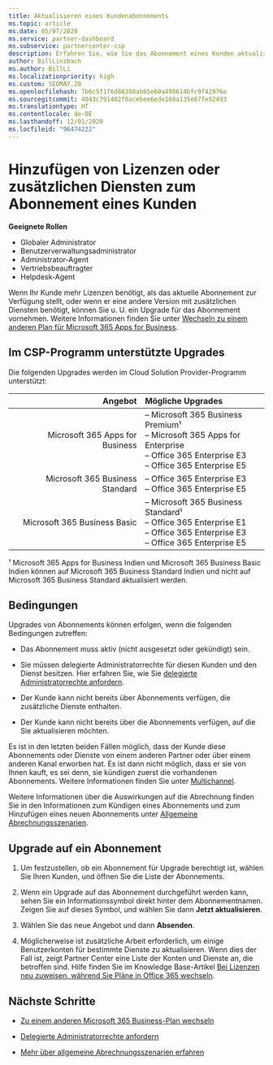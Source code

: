 ```yaml
---
title: Aktualisieren eines Kundenabonnements
ms.topic: article
ms.date: 05/07/2020
ms.service: partner-dashboard
ms.subservice: partnercenter-csp
description: Erfahren Sie, wie Sie das Abonnement eines Kunden aktualisieren oder ändern. Fügen Sie weitere Lizenzen hinzu, oder wechseln Sie zu einer anderen Version mit zusätzlichen Diensten.
author: BillLinzbach
ms.author: BillLi
ms.localizationpriority: high
ms.custom: SEOMAY.20
ms.openlocfilehash: 7b6c5f1f6d86398ab65e60a498614bfc9f42976e
ms.sourcegitcommit: 4043c791402f0acebee6ede160a135e87fe92493
ms.translationtype: HT
ms.contentlocale: de-DE
ms.lasthandoff: 12/01/2020
ms.locfileid: "96474222"
---
```

# <a name="add-licenses-or-more-services-to-a-customers-subscription"></a>Hinzufügen von Lizenzen oder zusätzlichen Diensten zum Abonnement eines Kunden

**Geeignete Rollen**

- Globaler Administrator
- Benutzerverwaltungsadministrator
- Administrator-Agent
- Vertriebsbeauftragter
- Helpdesk-Agent

Wenn Ihr Kunde mehr Lizenzen benötigt, als das aktuelle Abonnement zur Verfügung stellt, oder wenn er eine andere Version mit zusätzlichen Diensten benötigt, können Sie u. U. ein Upgrade für das Abonnement vornehmen. Weitere Informationen finden Sie unter [Wechseln zu einem anderen Plan für Microsoft 365 Apps for Business](/microsoft-365/commerce/subscriptions/switch-to-a-different-plan).

## <a name="upgrades-supported-in-the-csp-program"></a>Im CSP-Programm unterstützte Upgrades <a id="upgradesubscription"></a>

Die folgenden Upgrades werden im Cloud Solution Provider-Programm unterstützt:

| Angebot | Mögliche Upgrades|
|---:|:---|
| Microsoft 365 Apps for Business   | – Microsoft 365 Business Premium¹ <br/>  – Microsoft 365 Apps for Enterprise <br/> – Office 365 Enterprise E3 <br/> – Office 365 Enterprise E5 <br/> |
| Microsoft 365 Business Standard    | – Office 365 Enterprise E3 <br/> – Office 365 Enterprise E5 <br/> |
| Microsoft 365 Business Basic | – Microsoft 365 Business Standard¹ <br/> – Office 365 Enterprise E1 <br/> – Office 365 Enterprise E3<br/> – Office 365 Enterprise E5 <br/> |

¹ Microsoft 365 Apps for Business Indien und Microsoft 365 Business Basic Indien können auf Microsoft 365 Business Standard Indien und nicht auf Microsoft 365 Business Standard aktualisiert werden.


## <a name="conditions"></a>Bedingungen

Upgrades von Abonnements können erfolgen, wenn die folgenden Bedingungen zutreffen:

- Das Abonnement muss aktiv (nicht ausgesetzt oder gekündigt) sein.

- Sie müssen delegierte Administratorrechte für diesen Kunden und den Dienst besitzen. Hier erfahren Sie, wie Sie [delegierte Administratorrechte anfordern](request-a-relationship-with-a-customer.md).

- Der Kunde kann nicht bereits über Abonnements verfügen, die zusätzliche Dienste enthalten.

- Der Kunde kann nicht bereits über die Abonnements verfügen, auf die Sie aktualisieren möchten.

Es ist in den letzten beiden Fällen möglich, dass der Kunde diese Abonnements oder Dienste von einem anderen Partner oder über einem anderen Kanal erworben hat. Es ist dann nicht möglich, dass er sie von Ihnen kauft, es sei denn, sie kündigen zuerst die vorhandenen Abonnements. Weitere Informationen finden Sie unter [Multichannel](multichannel.md).

Weitere Informationen über die Auswirkungen auf die Abrechnung finden Sie in den Informationen zum Kündigen eines Abonnements und zum Hinzufügen eines neuen Abonnements unter [Allgemeine Abrechnungsszenarien](common-billing-scenarios.md).

## <a name="upgrade-a-subscription"></a>Upgrade auf ein Abonnement

1. Um festzustellen, ob ein Abonnement für Upgrade berechtigt ist, wählen Sie Ihren Kunden, und öffnen Sie die Liste der Abonnements.

2. Wenn ein Upgrade auf das Abonnement durchgeführt werden kann, sehen Sie ein Informationssymbol direkt hinter dem Abonnementnamen. Zeigen Sie auf dieses Symbol, und wählen Sie dann **Jetzt aktualisieren**.

3. Wählen Sie das neue Angebot und dann **Absenden**.

4. Möglicherweise ist zusätzliche Arbeit erforderlich, um einige Benutzerkonten für bestimmte Dienste zu aktualisieren. Wenn dies der Fall ist, zeigt Partner Center eine Liste der Konten und Dienste an, die betroffen sind. Hilfe finden Sie im Knowledge Base-Artikel [Bei Lizenzen neu zuweisen, während Sie Pläne in Office 365 wechseln](/microsoft-365/commerce/subscriptions/switch-to-a-different-plan).


## <a name="next-steps"></a>Nächste Schritte

- [Zu einem anderen Microsoft 365 Business-Plan wechseln](/microsoft-365/commerce/subscriptions/switch-to-a-different-plan)

- [Delegierte Administratorrechte anfordern](request-a-relationship-with-a-customer.md)

- [Mehr über allgemeine Abrechnungsszenarien erfahren](common-billing-scenarios.md)
